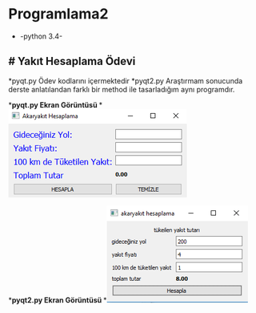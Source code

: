 # Programlama2
* -python 3.4-

<h2># Yakıt Hesaplama Ödevi </h2>
*pyqt.py  Ödev kodlarını içermektedir
*pyqt2.py Araştırmam sonucunda derste anlatılandan farklı bir method ile tasarladığım aynı programdır.

*<b>pyqt.py Ekran Görüntüsü </b> 
*<img src="/caky.PNG" >

*<b>pyqt2.py Ekran Görüntüsü </b>
*<img src="/caky2.PNG" >

